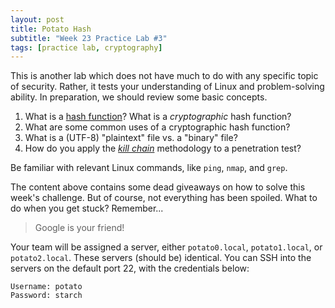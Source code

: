 ```yaml
---
layout: post
title: Potato Hash
subtitle: "Week 23 Practice Lab #3"
tags: [practice lab, cryptography]
---
```


This is another lab which does not have much to do with any specific topic of security. Rather, it tests your understanding of Linux and problem-solving ability. In preparation, we should review some basic concepts.

1. What is a [hash function](/2018-03-04-hash)? What is a *cryptographic* hash function?
3. What are some common uses of a cryptographic hash function?
3. What is a (UTF-8) "plaintext" file vs. a "binary" file?
4. How do you apply the [*kill chain*](https://twlinux.github.io/2017-10-30-kali/) methodology to a penetration test?

Be familiar with relevant Linux commands, like `ping`, `nmap`, and `grep`.

The content above contains some dead giveaways on how to solve this week's challenge. But of course, not everything has been spoiled. What to do when you get stuck? Remember...

> Google is your friend!

Your team will be assigned a server, either `potato0.local`, `potato1.local`, or `potato2.local`. These servers (should be) identical. You can SSH into the servers on the default port 22, with the credentials below:

```
Username: potato
Password: starch
```
